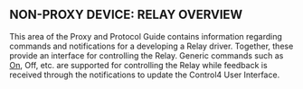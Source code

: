 ## NON-PROXY DEVICE: RELAY OVERVIEW

This area of the Proxy and Protocol Guide contains information regarding commands and notifications for a developing a Relay driver. Together, these provide an interface for controlling the Relay.  Generic commands such as [On](), Off, etc. are supported for controlling the Relay while feedback is received through the notifications to update the Control4 User Interface.

